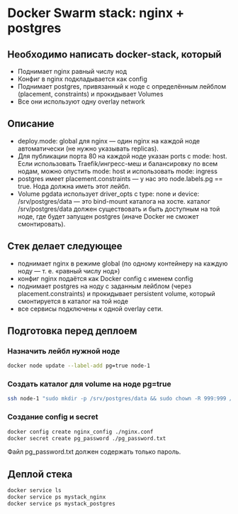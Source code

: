 # Docker Swarm stack: nginx + postgres

## Необходимо написать docker-stack, который

- Поднимает nginx равный числу нод
- Конфиг в nginx подкладывается как config
- Поднимает postgres, привязанный к ноде с определённым лейблом (placement, constraints) и прокидывает Volumes
- Все они используют одну overlay network

## Описание

- deploy.mode: global для nginx — один nginx на каждой ноде автоматически (не нужно указывать replicas).
- Для публикации порта 80 на каждой ноде указан ports с mode: host. Если использовать Traefik/ингресс-меш и балансировку по всем нодам, можно опустить mode: host и использовать mode: ingress
- postgres имеет placement.constraints — у нас это node.labels.pg == true. Нода должна иметь этот лейбл.
- Volume pgdata использует driver_opts с type: none и device: /srv/postgres/data — это bind-mount каталога на хосте. каталог /srv/postgres/data должен существовать и быть доступным на той ноде, где будет запущен postgres (иначе Docker не сможет смонтировать).

## Стек делает следующее

- поднимает nginx в режиме global (по одному контейнеру на каждую ноду — т. е. «равный числу нод»)
- конфиг nginx подаётся как Docker config с именем config
- поднимает postgres на ноду с заданным лейблом (через placement.constraints) и прокидывает persistent volume, который смонтируется в каталог на той ноде
- все сервисы подключены к одной overlay сети.

## Подготовка перед деплоем

### Назначить лейбл нужной ноде

```bash
docker node update --label-add pg=true node-1
```

### Создать каталог для volume на ноде pg=true

```bash
ssh node-1 "sudo mkdir -p /srv/postgres/data && sudo chown -R 999:999 /srv/postgres/data"
```

### Создание config и secret

```bash
docker config create nginx_config ./nginx.conf
docker secret create pg_password ./pg_password.txt
```

Файл pg_password.txt должен содержать только пароль.

## Деплой стека

```bash
docker service ls
docker service ps mystack_nginx
docker service ps mystack_postgres
```
